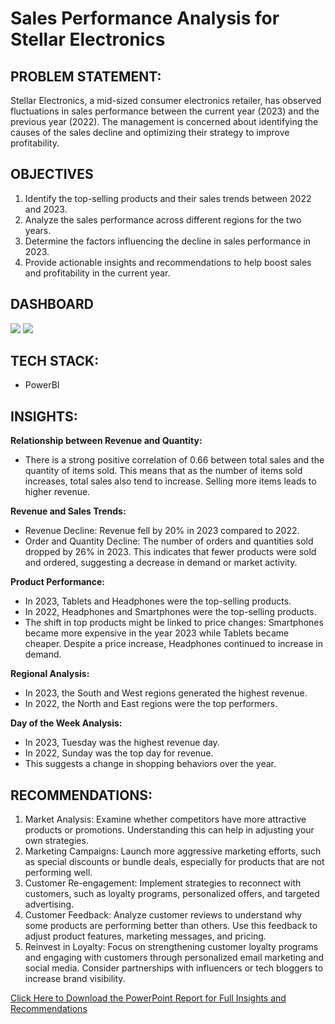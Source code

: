 # Sales Performance Analysis for Stellar Electronics

## PROBLEM STATEMENT:  
Stellar Electronics, a mid-sized consumer electronics retailer, has observed fluctuations in sales performance between the current year (2023) and the previous year (2022). The management is concerned about identifying the causes of the sales decline and optimizing their strategy to improve profitability.

## OBJECTIVES
1.	Identify the top-selling products and their sales trends between 2022 and 2023.
2.	Analyze the sales performance across different regions for the two years.
3.	Determine the factors influencing the decline in sales performance in 2023.
4.	Provide actionable insights and recommendations to help boost sales and profitability in the current year.

## DASHBOARD
<img src="Visualization/FashionForward.png">
<img src="Visualization/FashionForward1.png">


## TECH STACK: 
- PowerBI

## INSIGHTS:  

**Relationship between Revenue and Quantity:**
*	There is a strong positive correlation of 0.66 between total sales and the quantity of items sold. This means that as the number of items sold increases, total sales also tend to increase. Selling more items leads to higher revenue.


**Revenue and Sales Trends:**
*	Revenue Decline: Revenue fell by 20% in 2023 compared to 2022.
*	Order and Quantity Decline: The number of orders and quantities sold dropped by 26% in 2023. This indicates that fewer products were sold and ordered, suggesting a decrease in demand or market activity.

**Product Performance:**
*	In 2023, Tablets and Headphones were the top-selling products.
* In 2022, Headphones and Smartphones were the top-selling products.
* The shift in top products might be linked to price changes: Smartphones became more expensive in the year 2023 while Tablets became cheaper. Despite a price increase, Headphones continued to increase in demand.

**Regional Analysis:**
*	In 2023, the South and West regions generated the highest revenue.
*	In 2022, the North and East regions were the top performers.

**Day of the Week Analysis:**
*	In 2023, Tuesday was the highest revenue day.
*	In 2022, Sunday was the top day for revenue.
*	This suggests a change in shopping behaviors over the year.


## RECOMMENDATIONS:  

1.	Market Analysis: Examine whether competitors have more attractive products or promotions. Understanding this can help in adjusting your own strategies.
2.	Marketing Campaigns: Launch more aggressive marketing efforts, such as special discounts or bundle deals, especially for products that are not performing well.
3.	Customer Re-engagement: Implement strategies to reconnect with customers, such as loyalty programs, personalized offers, and targeted advertising.
4.	Customer Feedback: Analyze customer reviews to understand why some products are performing better than others. Use this feedback to adjust product features, marketing messages, and pricing.
5.	Reinvest in Loyalty: Focus on strengthening customer loyalty programs and engaging with customers through personalized email marketing and social media. Consider partnerships with influencers or tech bloggers to increase brand visibility.





<a href="Visualization/FASHION-FORWARD MALL_Report.pptx">Click Here to Download the PowerPoint Report for Full Insights and Recommendations</a>
